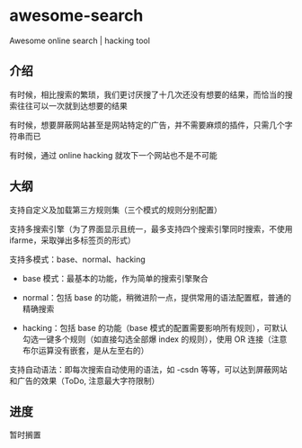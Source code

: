 # awesome-search

Awesome online search | hacking tool

介绍
------

有时候，相比搜索的繁琐，我们更讨厌搜了十几次还没有想要的结果，而恰当的搜索往往可以一次就到达想要的结果

有时候，想要屏蔽网站甚至是网站特定的广告，并不需要麻烦的插件，只需几个字符串而已

有时候，通过 online hacking 就攻下一个网站也不是不可能

大纲
------

支持自定义及加载第三方规则集（三个模式的规则分别配置）

支持多搜索引擎（为了界面显示且统一，最多支持四个搜索引擎同时搜索，不使用 ifarme，采取弹出多标签页的形式）

支持多模式：base、normal、hacking

- base 模式：最基本的功能，作为简单的搜索引擎聚合

- normal：包括 base 的功能，稍微进阶一点，提供常用的语法配置框，普通的精确搜索

- hacking：包括 base 的功能（base 模式的配置需要影响所有规则），可默认勾选一键多个规则（如直接勾选全部爆 index 的规则），使用 OR 连接（注意布尔运算没有嵌套，是从左至右的）

支持自动语法：即每次搜索自动使用的语法，如 -csdn 等等，可以达到屏蔽网站和广告的效果（ToDo, 注意最大字符限制）

进度
------

暂时搁置

